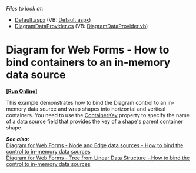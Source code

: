 <!-- default file list -->
*Files to look at*: 
* [Default.aspx](./CS/DiagramContainers/Default.aspx)  (VB: [Default.aspx](./VB/DiagramContainers/Default.aspx))
* [DiagramDataProvider.cs](./CS/DiagramContainers/DiagramDataProvider.cs) (VB: [DiagramDataProvider.vb](./VB/DiagramContainers/DiagramDataProvider.vb))
<!-- default file list end -->

# Diagram for Web Forms - How to bind containers to an in-memory data source
<!-- run online -->
**[[Run Online]](https://codecentral.devexpress.com/235782484/)**
<!-- run online end -->

This example demonstrates how to bind the Diagram control to an in-memory data source and wrap shapes into horizontal and vertical containers. You need to use the [ContainerKey](https://docs.devexpress.com/AspNet/DevExpress.Web.ASPxDiagram.DiagramNodeMappingInfo.ContainerKey) property to specify the name of a data source field that provides the key of a shape's parent container shape.

***See also:***  
[Diagram for Web Forms - Node and Edge data sources - How to bind the control to in-memory data sources](https://github.com/DevExpress-Examples/diagram-for-web-forms-node-and-edge-data-sources-how-to-bind-the-control-to-in-memory-data-sources)  
[Diagram for Web Forms - Tree from Linear Data Structure - How to bind the control to in-memory data sources](https://github.com/DevExpress-Examples/diagram-for-web-forms-linear-data-structure-how-to-bind-the-control-to-in-memory-data-sources)
